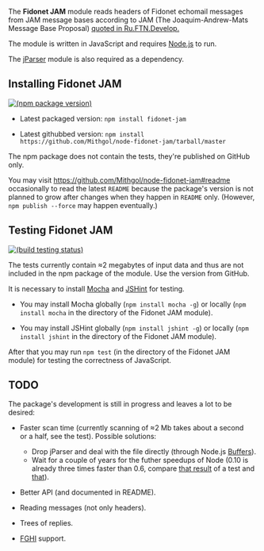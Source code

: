 The **Fidonet JAM** module reads headers of Fidonet echomail messages from JAM message bases according to JAM (The Joaquim-Andrew-Mats Message Base Proposal) [quoted in Ru.FTN.Develop.](http://groups.google.com/group/fido7.ru.ftn.develop/msg/e2f5486f80394418)

The module is written in JavaScript and requires [Node.js](http://nodejs.org/) to run.

The [jParser](https://github.com/vjeux/jParser) module is also required as a dependency.

## Installing Fidonet JAM

[![(npm package version)](https://badge.fury.io/js/fidonet-jam.png)](https://npmjs.org/package/fidonet-jam)

* Latest packaged version: `npm install fidonet-jam`

* Latest githubbed version: `npm install https://github.com/Mithgol/node-fidonet-jam/tarball/master`

The npm package does not contain the tests, they're published on GitHub only.

You may visit https://github.com/Mithgol/node-fidonet-jam#readme occasionally to read the latest `README` because the package's version is not planned to grow after changes when they happen in `README` only. (However, `npm publish --force` may happen eventually.)

## Testing Fidonet JAM

[![(build testing status)](https://travis-ci.org/Mithgol/node-fidonet-jam.png?branch=master)](https://travis-ci.org/Mithgol/node-fidonet-jam)

The tests currently contain ≈2 megabytes of input data and thus are not included in the npm package of the module. Use the version from GitHub.

It is necessary to install [Mocha](http://visionmedia.github.io/mocha/) and [JSHint](http://jshint.com/) for testing.

* You may install Mocha globally (`npm install mocha -g`) or locally (`npm install mocha` in the directory of the Fidonet JAM module).

* You may install JSHint globally (`npm install jshint -g`) or locally (`npm install jshint` in the directory of the Fidonet JAM module).

After that you may run `npm test` (in the directory of the Fidonet JAM module) for testing the correctness of JavaScript.

## TODO

The package's development is still in progress and leaves a lot to be desired:

* Faster scan time (currently scanning of ≈2 Mb takes about a second or a half, see the test). Possible solutions:
   * Drop jParser and deal with the file directly (through Node.js [Buffers](http://nodejs.org/docs/latest/api/buffer.html)).
   * Wait for a couple of years for the futher speedups of Node (0.10 is already three times faster than 0.6, compare [that result](https://travis-ci.org/Mithgol/node-fidonet-jam/jobs/11144278) of a test and [that](https://travis-ci.org/Mithgol/node-fidonet-jam/jobs/11144280)).

* Better API (and documented in README).

* Reading messages (not only headers).

* Trees of replies.

* [FGHI](https://github.com/Mithgol/FGHI-URL) support.
